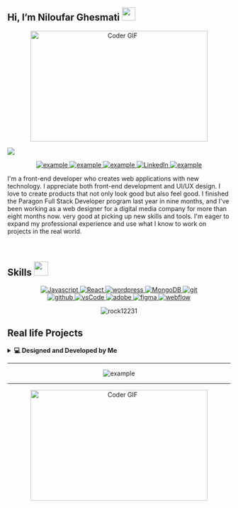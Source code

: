 ## Hi, I’m Niloufar Ghesmati <img src = "https://raw.githubusercontent.com/MartinHeinz/MartinHeinz/master/wave.gif" width = 30px > 
<p>
<p align="center">
<a href="#"><img src="https://i.pinimg.com/originals/78/97/32/789732d7a161e4d695cb6f663ed374ef.gif" alt="Coder GIF" width="400" height="250"></a>
</p>

<p>
  <a href="https://github.com/niloofargst"><img src="https://readme-typing-svg.herokuapp.com?&font=IBM+Plex+Sans&color=abcdef&size=20&lines=Welcome+to+my+GitHub+Profile!;I'm+a+Web+Designer+and+Developer;I'm+also+learning+UI/UX+Design" /></a>
</p>

<p align ="center">
  <a  href="https://eoc8n.csb.app/" target="_blank">
    <img src="https://img.shields.io/badge/My_WebDev_Portfolio-000000?style=for-the-badge&logo=Microsoft-edge&logoColor=white" alt="example"/>
  </a>
  
    
  <a href="https://www.figma.com/@louyi?subject=Feedback%20From%20Github&body=Hello," target="_blank">
    <img src="https://img.shields.io/badge/figma-353535?style=for-the-badge&logo=figma&logoColor=white" alt="example"/>
  </a>
  
  <a href="mailto:niloofargst@gmail.com?subject=Feedback%20From%20Github&body=Hello," target="_blank">
    <img src="https://img.shields.io/badge/Gmail-D14836?style=for-the-badge&logo=gmail&logoColor=white" alt="example"/>
  </a>
   <a href="https://www.linkedin.com/in/niloofargst" target="_blank">
    <img alt="LinkedIn" src="https://img.shields.io/badge/LinkedIn-0077B5?style=for-the-badge&logo=linkedin&logoColor=white">
  </a>   
 
  </a>  
  <a href="https://www.behance.net/louyigst" target="_blank">
      <img src="https://img.shields.io/badge/Behance-1769ff.svg?style=for-the-badge&logo=Behance&logoColor=white" alt="example"/>
    </a>
   
    
  </p>


<p> I'm a front-end developer who creates web applications with new technology. I appreciate both front-end development and UI/UX design. I love to create products that not only look good but also feel good. I finished the Paragon Full Stack Developer program last year in nine months, and I've been working as a web designer for a digital media company for more than eight months now. very good at picking up new skills and tools. I'm eager to expand my professional experience and use what I know to work on projects in the real world.
</p>

<br>


</div>

## Skills <img src = "https://media2.giphy.com/media/QssGEmpkyEOhBCb7e1/giphy.gif?cid=ecf05e47a0n3gi1bfqntqmob8g9aid1oyj2wr3ds3mg700bl&rid=giphy.gif" width = 32px> 

<p align="center">
  <a href="" target="_blank">
    <img alt="Javascript" src="https://img.shields.io/badge/javascript-f7df1e?style=for-the-badge&logo=javascript&logoColor=black">
  </a>
  
   <a href="" target="_blank">
    <img alt="React" src="https://img.shields.io/badge/react-00d8ff?style=for-the-badge&logo=react&logoColor=black">
  </a>


   <a href="" target="_blank">
    <img alt="wordpress" src="https://img.shields.io/badge/wordpress-21759b?style=for-the-badge&logo=wordpress&logoColor=white">
  </a>

   <a href="" target="_blank">
    <img alt="MongoDB" src="https://img.shields.io/badge/MongoDB-589636?style=for-the-badge&logo=MongoDB&logoColor=black">
  </a>
  
  <a href="" target="_blank">
    <img src="https://img.shields.io/badge/git-F05032.svg?style=for-the-badge&logo=git&logoColor=white"
      alt="git"/>
  </a>
  <br>
  
  <a href="" target="_blank">
    <img src="https://img.shields.io/badge/github-181717.svg?style=for-the-badge&logo=github&logoColor=white" alt="github" />
  </a>
  
  <a href="" target="_blank">
    <img src="https://img.shields.io/badge/vscode-007ACC.svg?style=for-the-badge&logo=visualstudiocode&logoColor=white" alt="vsCode"/> 
  </a>
  
   <a href="" target="_blank">
    <img alt="adobe" src="https://img.shields.io/badge/adobe-8a7967?style=for-the-badge&logo=adobe&logoColor=white">
  </a>

   <a href="" target="_blank">
    <img alt="figma" src="https://img.shields.io/badge/figma-343434?style=for-the-badge&logo=figma&logoColor=white">
  </a>
  
   <a href="" target="_blank">
    <img alt="webflow" src="https://img.shields.io/badge/webflow-4353ff.svg?&style=for-the-badge&logo=webflow&logoColor=white">
  </a>

</p>

<p align='center'>
  <img align="center" src="https://github-readme-stats.vercel.app/api/top-langs?username=niloofargst&show_icons=true&title_color=fff&icon_color=79ff97&text_color=efefef&bg_color=24292e" alt="rock12231" />
</p>

## Real life Projects

<details> 
  <summary><b>💻 Designed and Developed by Me </b></summary>
  <br/>
  <p align="left">
    <a href="https://estateslk.com/" > Real Estate Agent Website</a>
<br/>
 <a href="http://happyair.ba/" > Premium Car Perfume Website</a>
 <br/>
 <a href="http://martisforum.hr"/ > Hotel and Restaurant Website in Croatia + online reservation + 2 languages </a>
 <br/>
         
 <a href="https://teneo.ba/" > IT and Tech company Website + custom design</a>
 <br/>
 <a href="https://glosarijcd.ba/" > Re-designing of the Website</a>
  </p>
</details>


----

<p align="center">
  <img  src="https://github.com/niloofargst/snake/blob/output/github-contribution-grid-snake.gif"
    alt="example" />
  
</p>

---- 
<p align="center">
<a href="#"><img src="https://media.giphy.com/media/RiMnSduDY5bd9O7FzR/giphy.gif" alt="Coder GIF" width="400" height="250"></a>
<p/>

